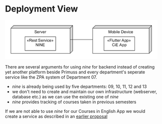 Deployment View
===============

![Deployment Diagram](https://github.com/mobileappdevhm/CiEApp/blob/master/docs/architecture/images/deployment_w_nine.png)

There are several arguments for using *nine* for backend instead of creating yet another platform beside Primuss and every department's seperate service like the ZPA system of Department 07. 
- *nine* is already being used by five departments: 09, 10, 11, 12 and 13
- we don't need to create and maintain our own infrastructure (webserver, database etc.) as we can use the existing one of *nine*
- *nine* provides tracking of courses taken in previous semesters

If we are not able to use *nine* for our Courses in English App we would create a service as described in an [earlier proposal](https://github.com/mobileappdevhm/concept-team-2-fml-ben/wiki/Solution-Proposal-(Ben))
